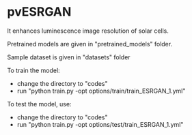 # pvESRGAN
It enhances luminescence image resolution of solar cells. 

Pretrained models are given in "pretrained_models" folder. 

Sample dataset is given in "datasets" folder

To train the model:
  * change the directory to "codes"
  * run "python train.py -opt options/train/train_ESRGAN_1.yml"

To test the model, use: 
  * change the directory to "codes"
  * run "python train.py -opt options/test/train_ESRGAN_1.yml"




